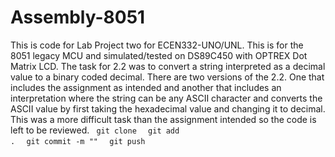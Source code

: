 # Assembly-8051
This is code for Lab Project two for ECEN332-UNO/UNL. This is for the 8051 legacy MCU and simulated/tested on DS89C450 with OPTREX Dot Matrix LCD. The task for 2.2 was to convert a string interpreted as a decimal value to a binary coded decimal. There are two versions of the 2.2. One that includes the assignment as intended and another that includes an interpretation where the string can be any ASCII character and converts the ASCII value by first taking the hexadecimal value and changing it to decimal. This was a more difficult task than the assignment intended so the code is left to be reviewed.
<code>
git clone
</code>
<code>
git add .
</code>
<code>
git commit -m "<Message>"
</code>
<code>
git push
</code>
